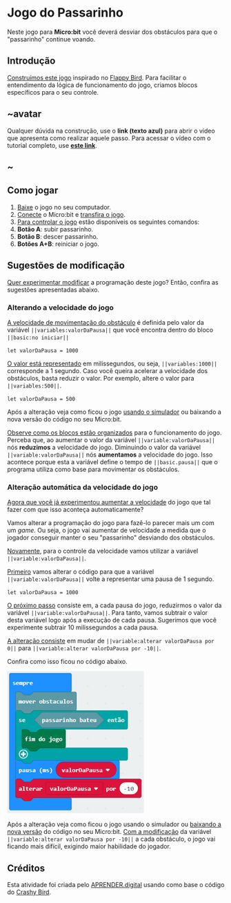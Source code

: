 # Jogo do Passarinho
Neste jogo para **Micro:bit** você deverá desviar dos obstáculos para que o "passarinho" continue voando.

## Introdução
[Construímos este jogo](https://youtu.be/AWvPZyU2w_M?t=1m17s) inspirado no [Flappy Bird](https://pt.wikipedia.org/wiki/Flappy_Bird). 
Para facilitar o entendimento da lógica de funcionamento do jogo, criamos blocos específicos para o seu controle. 

## ~avatar

Qualquer dúvida na construção, use o **link (texto azul)** para abrir o vídeo que apresenta como realizar aquele passo. Para acessar o vídeo com o tutorial completo, use [**este link**](https://youtu.be/AWvPZyU2w_M).

## ~

## Como jogar
1. [Baixe](https://youtu.be/AWvPZyU2w_M?t=1m55s) o jogo no seu computador.
1. [Conecte](https://youtu.be/AWvPZyU2w_M?t=2m39s) o Micro:bit e [transfira o jogo](https://youtu.be/AWvPZyU2w_M?t=3m05s).
1. [Para controlar o jogo](https://youtu.be/AWvPZyU2w_M?t=4m31s) estão disponíveis os seguintes comandos:
  1. **Botão A**: subir passarinho.<br />
  1. **Botão B**: descer passarinho.<br />
  1. **Botões A+B**: reiniciar o jogo.

## Sugestões de modificação
[Quer experimentar modificar](https://youtu.be/AWvPZyU2w_M?t=6m20s) a programação deste jogo? Então, confira as sugestões apresentadas abaixo.

### Alterando a velocidade do jogo
[A velocidade de movimentação do obstáculo](https://youtu.be/AWvPZyU2w_M?t=6m34s) é definida pelo valor da variável ```||variables:valorDaPausa||``` que você encontra dentro do bloco ```||basic:no iniciar||``` 

```blocks
let valorDaPausa = 1000
```

[O valor está representado](https://youtu.be/AWvPZyU2w_M?t=6m53s) em milissegundos, ou seja, ``||variables:1000||`` corresponde a 1 segundo. 
Caso você queira acelerar a velocidade dos obstáculos, basta reduzir o valor. 
Por exemplo, altere o valor para ```||variables:500||```.

```blocks
let valorDaPausa = 500
```
Após a alteração veja como ficou o jogo [usando o simulador](https://youtu.be/AWvPZyU2w_M?t=8m12s) ou baixando a nova versão do código no seu Micro:bit.

[Observe como os blocos estão organizados](https://youtu.be/AWvPZyU2w_M?t=9m35s) para o funcionamento do jogo. Perceba que, ao aumentar o valor da variável ``||variable:valorDaPausa||`` nós **reduzimos** a velocidade do jogo. 
Diminuindo o valor da variável ``||variable:valorDaPausa||`` nós **aumentamos** a velocidade do jogo. 
Isso acontece porque esta a variável define o tempo de ``||basic.pausa||`` que o programa utiliza como base para movimentar os obstáculos.

### Alteração automática da velocidade do jogo
[Agora que você já experimentou aumentar a velocidade](https://youtu.be/AWvPZyU2w_M?t=10m24s) do jogo que tal fazer com que isso aconteça automaticamente?

Vamos alterar a programação do jogo para fazê-lo parecer mais um com um *game*. 
Ou seja, o jogo vai aumentar de velocidade a medida que o jogador conseguir manter o seu "passarinho" desviando dos obstáculos.

[Novamente](https://youtu.be/AWvPZyU2w_M?t=10m49s), para o controle da velocidade vamos utilizar a variável ``||variable:valorDaPausa||``.

[Primeiro](https://youtu.be/AWvPZyU2w_M?t=10m53s) vamos alterar o código para que a variável ``||variable:valorDaPausa||`` volte a representar uma pausa de 1 segundo.

```blocks
let valorDaPausa = 1000
```

[O próximo passo](https://youtu.be/AWvPZyU2w_M?t=11m15s) consiste em, a cada pausa do jogo, reduzirmos o valor da variável ``||variable:valorDaPausa||``. 
Para tanto, vamos subtrair o valor desta variável logo após a execução de cada pausa. 
Sugerimos que você experimente subtrair 10 milissegundos a cada pausa. 

[A alteração consiste](https://youtu.be/AWvPZyU2w_M?t=11m30s) em mudar de ``||variable:alterar valorDaPausa por 0||`` para ``||variable:alterar valorDaPausa por -10||``.

Confira como isso ficou no código abaixo.

![Imagem com o programa na forma de blocos](https://raw.githubusercontent.com/CRIATIVIDADEdigital/pxt-voando/master/img/velocidade_automatico.png)

Após a alteração veja como ficou o jogo usando o simulador ou [baixando a nova versão](https://youtu.be/AWvPZyU2w_M?t=12m19s) do código no seu Micro:bit. [Com a modificação](https://youtu.be/AWvPZyU2w_M?t=14m26s) da variável ``||variable:alterar valorDaPausa por -10||`` a cada obstáculo, o jogo vai ficando mais difícil, exigindo maior habilidade do jogador.

## Créditos
Esta atividade foi criada pelo [APRENDER.digital](https://aprender.digital) usando como base o código do [Crashy Bird](https://makecode.microbit.org/projects/crashy-bird).

